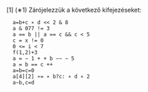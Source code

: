[1] (∗1) Zárójelezzük a következő kifejezéseket:

      a=b+c ∗ d << 2 & 8
      a & 077 != 3
      a == b || a == c && c < 5
      c = x != 0
      0 <= i < 7
      f(1,2)+3
      a = − 1 + + b −− − 5
      a = b == c ++
      a=b=c=0
      a[4][2] ∗= ∗ b?c: ∗ d ∗ 2
      a−b,c=d

